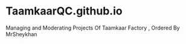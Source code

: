# TaamkaarQC.github.io
Managing and Moderating Projects Of Taamkaar Factory , Ordered By MrSheykhan
